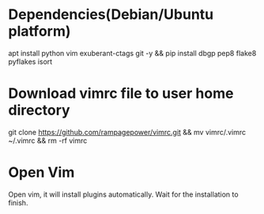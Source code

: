 # Dependencies(Debian/Ubuntu platform)

apt install python vim exuberant-ctags git -y && pip install dbgp pep8 flake8 pyflakes isort

# Download vimrc file to user home directory
git clone https://github.com/rampagepower/vimrc.git && mv vimrc/.vimrc ~/.vimrc && rm -rf vimrc

# Open Vim

Open vim, it will install plugins automatically. Wait for the installation to finish.



